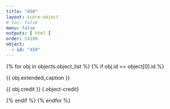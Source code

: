 ```yaml
---
title: "450"
layout: score-object
# toc: false
menu: false
outputs: [ html ]
order: 14190
object:
  - id: "450"
---
```


{% for obj in objects.object_list %}
{% if obj.id == object[0].id %}

{{ obj.extended_caption }}

{{ obj.credit }} {.object-credit}

{% endif %}
{% endfor %}
